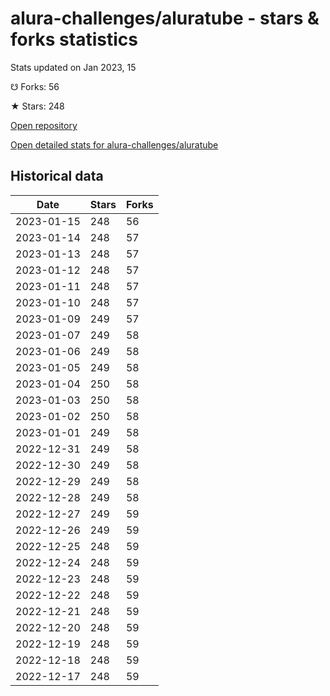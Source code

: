 # alura-challenges/aluratube - stars & forks statistics

Stats updated on Jan 2023, 15

☋ Forks: 56

★ Stars: 248

[Open repository](https://github.com/alura-challenges/aluratube)

[Open detailed stats for alura-challenges/aluratube](https://reviewgithub.com/rep/alura-challenges/aluratube)

## Historical data
| Date | Stars | Forks |
|------|-------|-------|
| 2023-01-15 | 248 | 56 | 
| 2023-01-14 | 248 | 57 | 
| 2023-01-13 | 248 | 57 | 
| 2023-01-12 | 248 | 57 | 
| 2023-01-11 | 248 | 57 | 
| 2023-01-10 | 248 | 57 | 
| 2023-01-09 | 249 | 57 | 
| 2023-01-07 | 249 | 58 | 
| 2023-01-06 | 249 | 58 | 
| 2023-01-05 | 249 | 58 | 
| 2023-01-04 | 250 | 58 | 
| 2023-01-03 | 250 | 58 | 
| 2023-01-02 | 250 | 58 | 
| 2023-01-01 | 249 | 58 | 
| 2022-12-31 | 249 | 58 | 
| 2022-12-30 | 249 | 58 | 
| 2022-12-29 | 249 | 58 | 
| 2022-12-28 | 249 | 58 | 
| 2022-12-27 | 249 | 59 | 
| 2022-12-26 | 249 | 59 | 
| 2022-12-25 | 248 | 59 | 
| 2022-12-24 | 248 | 59 | 
| 2022-12-23 | 248 | 59 | 
| 2022-12-22 | 248 | 59 | 
| 2022-12-21 | 248 | 59 | 
| 2022-12-20 | 248 | 59 | 
| 2022-12-19 | 248 | 59 | 
| 2022-12-18 | 248 | 59 | 
| 2022-12-17 | 248 | 59 | 

